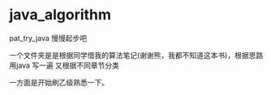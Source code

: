 # java_algorithm
pat_try_java
慢慢起步吧

一个文件夹是是根据同学借我的算法笔记(谢谢熊，我都不知道这本书)，根据思路 用java 写一遍
又根据不同章节分类

一方面是开始刷乙级熟悉一下。


